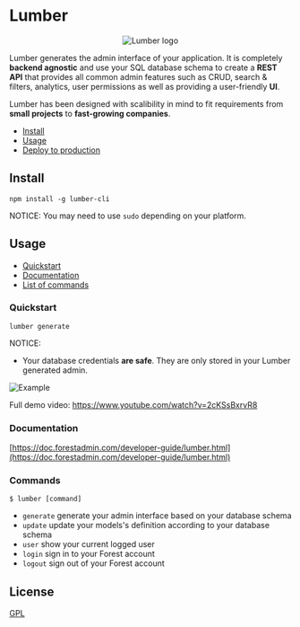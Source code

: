 # Lumber

<p align="center">
  <img src="https://github.com/ForestAdmin/Lumber/blob/master/assets/lumber-logo.png?raw=true" alt="Lumber logo">
</p>

Lumber generates the admin interface of your application. It is completely **backend agnostic** and use your SQL database schema to create a **REST API** that provides all common admin features such as CRUD, search & filters, analytics, user permissions as well as providing a user-friendly **UI**.

Lumber has been designed with scalibility in mind to fit requirements from **small projects** to **fast-growing companies**.

- [Install](#install)
- [Usage](#usage)
- <a href="https://doc.forestadmin.com/developer-guide/lumber.html#deploying-to-production" target="_blank">Deploy to production</a>

## Install

    npm install -g lumber-cli

NOTICE: You may need to use `sudo` depending on your platform.

## Usage

- [Quickstart](#quickstart)
- [Documentation](#documentation)
- [List of commands](#commands)

### Quickstart
    lumber generate

NOTICE:

- Your database credentials **are safe**. They are only stored in your Lumber
  generated admin.

![Example](/assets/console.gif "Example")

Full demo video: https://www.youtube.com/watch?v=2cKSsBxrvR8

### Documentation

[https://doc.forestadmin.com/developer-guide/lumber.html](https://doc.forestadmin.com/developer-guide/lumber.html)

### Commands

`$ lumber [command]`

- `generate`      generate your admin interface based on your database schema
- `update`        update your models's definition according to your database schema
- `user`          show your current logged user
- `login`         sign in to your Forest account
- `logout`        sign out of your Forest account

## License
[GPL](https://github.com/ForestAdmin/Lumber/blob/master/LICENSE)

